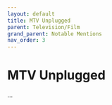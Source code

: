 ```yaml
---
layout: default
title: MTV Unplugged
parent: Television/Film
grand_parent: Notable Mentions
nav_order: 3
---
```


# MTV Unplugged

...